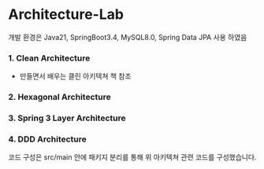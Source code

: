 # Architecture-Lab
개발 환경은 Java21, SpringBoot3.4, MySQL8.0, Spring Data JPA 사용 하였음 <br>

### 1. Clean Architecture
- 만들면서 배우는 클린 아키텍쳐 책 참조

### 2. Hexagonal Architecture

### 3. Spring 3 Layer Architecture

### 4. DDD Architecture

코드 구성은 src/main 안에 패키지 분리를 통해 위 아키텍쳐 관련 코드를 구성했습니다. 